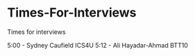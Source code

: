 # Times-For-Interviews
Times for interviews

5:00 - Sydney Caufield ICS4U
5:12 - Ali Hayadar-Ahmad BTT10

